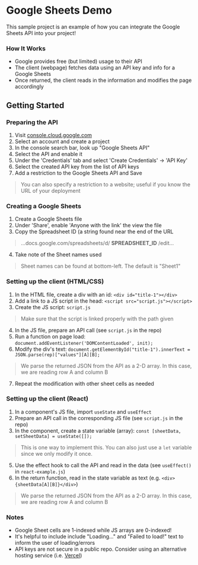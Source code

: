 # Google Sheets Demo
This sample project is an example of how you can integrate the Google Sheets API into your project! 

### How It Works
* Google provides free (but limited) usage to their API
* The client (webpage) fetches data using an API key and info for a Google Sheets
* Once returned, the client reads in the information and modifies the page accordingly

## Getting Started

### Preparing the API
1) Visit [console.cloud.google.com](http://console.cloud.google.com)
2) Select an account and create a project
3) In the console search bar, look up "Google Sheets API"
4) Select the API and enable it
5) Under the 'Credentials' tab and select 'Create Credentials' -> 'API Key'
6) Select the created API key from the list of API keys
7) Add a restriction to the Google Sheets API and Save
> You can also specify a restriction to a website; useful if you know the URL of your deployment

### Creating a Google Sheets
1) Create a Google Sheets file
2) Under 'Share', enable 'Anyone with the link' the view the file
3) Copy the Spreadsheet ID (a string found near the end of the URL
> ...docs.google.com/spreadsheets/d/ <b>SPREADSHEET_ID</b> /edit...
4) Take note of the Sheet names used
> Sheet names can be found at bottom-left. The default is "Sheet1"

### Setting up the client (HTML/CSS)
1) In the HTML file, create a div with an id: ``<div id="title-1"></div>``
2) Add a link to a JS script in the head: ``<script src="script.js"></script>``
3) Create the JS script: ``script.js``
> Make sure that the script is linked properly with the path given
4) In the JS file, prepare an API call (see ``script.js`` in the repo)
5) Run a function on page load: ``document.addEventListener('DOMContentLoaded', init);``
6) Modify the div's text: ``document.getElementById("title-1").innerText = JSON.parse(rep)["values"][A][B];``
> We parse the returned JSON from the API as a 2-D array. In this case, we are reading row A and column B
7) Repeat the modification with other sheet cells as needed


### Setting up the client (React)
1) In a component's JS file, import ``useState`` and ``useEffect``
2) Prepare an API call in the corresponding JS file (see ``script.js`` in the repo)
3) In the component, create a state variable (array): ``const [sheetData, setSheetData] = useState([]);``
> This is one way to implement this. You can also just use a `let` variable since we only modify it once. 
5) Use the effect hook to call the API and read in the data (see ``useEffect()`` in ``react-example.js``)
6) In the return function, read in the state variable as text (e.g. ``<div>{sheetData[A][B]}</div>``)
> We parse the returned JSON from the API as a 2-D array. In this case, we are reading row A and column B

### Notes
* Google Sheet cells are 1-indexed while JS arrays are 0-indexed!
* It's helpful to include include "Loading..." and "Failed to load!" text to inform the user of loading/errors
* API keys are not secure in a public repo. Consider using an alternative hosting service (i.e. [Vercel](https://vercel.com))
